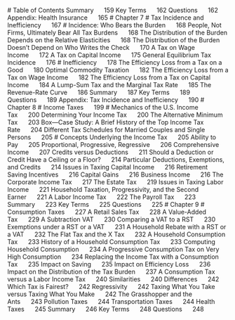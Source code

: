 \# Table of Contents Summary      159 Key Terms      162 Questions      162 Appendix: Health Insurance      165 # Chapter 7 # Tax Incidence and Inefficiency      167 # Incidence: Who Bears the Burden      168 People, Not Firms, Ultimately Bear All Tax Burdens      168 The Distribution of the Burden Depends on the Relative Elasticities      168 The Distribution of the Burden Doesn’t Depend on Who Writes the Check      170 A Tax on Wage Income      172 A Tax on Capital Income      175 General Equilibrium Tax Incidence      176 # Inefficiency      178 The Efficiency Loss from a Tax on a Good      180 Optimal Commodity Taxation      182 The Efficiency Loss from a Tax on Wage Income      182 The Efficiency Loss from a Tax on Capital Income      184 A Lump-Sum Tax and the Marginal Tax Rate      185 The Revenue-Rate Curve      186 Summary      187 Key Terms      189 Questions      189 Appendix: Tax Incidence and Inefficiency      190 # Chapter 8 # Income Taxes      199 # Mechanics of the U.S. Income Tax      200 Determining Your Income Tax      200 The Alternative Minimum Tax      203 Box—Case Study: A Brief History of the Top Income Tax Rate      204 Different Tax Schedules for Married Couples and Single Persons      205 # Concepts Underlying the Income Tax      205 Ability to Pay      205 Proportional, Progressive, Regressive      206 Comprehensive Income      207 Credits versus Deductions      211 Should a Deduction or Credit Have a Ceiling or a Floor?      214 Particular Deductions, Exemptions, and Credits      214 Issues in Taxing Capital Income      216 Retirement Saving Incentives      216 Capital Gains      216 Business Income      216 The Corporate Income Tax      217 The Estate Tax      219 Issues in Taxing Labor Income      221 Household Taxation, Progressivity, and the Second Earner      221 A Labor Income Tax      222 The Payroll Tax      223 Summary      223 Key Terms      225 Questions      225 # Chapter 9 # Consumption Taxes      227 A Retail Sales Tax      228 A Value-Added Tax      229 A Subtraction VAT      230 Comparing a VAT to a RST      230 Exemptions under a RST or a VAT      231 A Household Rebate with a RST or a VAT      232 The Flat Tax and the X Tax      232 A Household Consumption Tax      233 History of a Household Consumption Tax      233 Computing Household Consumption      234 A Progressive Consumption Tax on Very High Consumption      234 Replacing the Income Tax with a Consumption Tax      235 Impact on Saving      235 Impact on Efficiency Loss      236 Impact on the Distribution of the Tax Burden      237 A Consumption Tax versus a Labor Income Tax      240 Similarities      240 Differences      242 Which Tax is Fairest?      242 Regressivity      242 Taxing What You Take versus Taxing What You Make      242 The Grasshopper and the Ants      243 Pollution Taxes      244 Transportation Taxes      244 Health Taxes      245 Summary      246 Key Terms      248 Questions      248